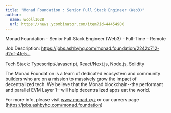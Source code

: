 ```yaml
---
title: "Monad Foundation : Senior Full Stack Engineer (Web3)"
author:
  name: wcoll1628
  url: https://news.ycombinator.com/item?id=44454900
---
```


<JobNavigation />

Monad Foundation - Senior Full Stack Engineer (Web3) - Full-Time - Remote

Job Description: <a href="https:&#x2F;&#x2F;jobs.ashbyhq.com&#x2F;monad.foundation&#x2F;2242c712-d2cf-4fe5-8cc4-eae0ce2bc4f5" rel="nofollow">https:&#x2F;&#x2F;jobs.ashbyhq.com&#x2F;monad.foundation&#x2F;2242c712-d2cf-4fe5...</a>

Tech Stack: Typescript&#x2F;Javascript, React&#x2F;Next.js, Node.js, Solidity

The Monad Foundation is a team of dedicated ecosystem and community builders who are on a mission to massively grow the impact of decentralized tech. We believe that the Monad blockchain--the performant and parallel EVM Layer 1--will help decentralized apps eat the world.

For more info, please visit www.monad.xyz or our careers page (<a href="https:&#x2F;&#x2F;jobs.ashbyhq.com&#x2F;monad.foundation" rel="nofollow">https:&#x2F;&#x2F;jobs.ashbyhq.com&#x2F;monad.foundation</a>)
<JobApplication />
